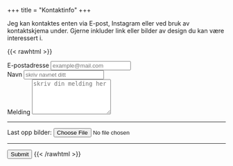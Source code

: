 +++
title = "Kontaktinfo"
+++

Jeg kan kontaktes enten via E-post, Instagram eller ved bruk av
kontaktskjema under. Gjerne inkluder link eller bilder av design du
kan være interessert i.

{{< rawhtml >}}
<form accept-charset="UTF-8" action="https://getform.io/f/50a8794c-7271-4c55-8cfd-570278743c4f" method="POST" enctype="multipart/form-data" target="_blank">
      <div class="form-group">
        <label for="exampleInputEmail1" required="required">E-postadresse</label>
        <input type="email" name="email" class="form-control" id="exampleInputEmail1" aria-describedby="emailHelp" placeholder="example@mail.com">
      </div>
      <div class="form-group">
        <label for="exampleInputName">Navn</label>
        <input type="text" name="name" class="form-control" id="exampleInputName" placeholder="skriv navnet ditt" required="required">
      </div>
      <div class="form-group">
            <label for="exampleFormControlSelect1">Melding</label>
            <textarea class="form-control" rows="5" name="message" id="message" placeholder="skriv din melding her" required=""></textarea>
      <hr>
      <div class="form-group mt-3">
        <label class="mr-2">Last opp bilder:</label>
        <input type="file" name="file">
      </div>
      <hr>
      <button type="submit" class="btn btn-primary">Submit</button>
    </form>
{{< /rawhtml >}}
